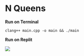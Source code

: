 # N Queens

**Run on Terminal**

```
clang++ main.cpp -o main && ./main
```

**Run on Replit**

[![](https://camo.githubusercontent.com/36953b393dbb6e6d8263d56261dfa7aecb26beed6576444e61dbbf6d9dee3a97/68747470733a2f2f7265706c2e69742f62616467652f6769746875622f6d696c6b73616b652f7072696d652d6e756d62657273)](https://replit.com/@experimentallif/n-queens#main.cpp)